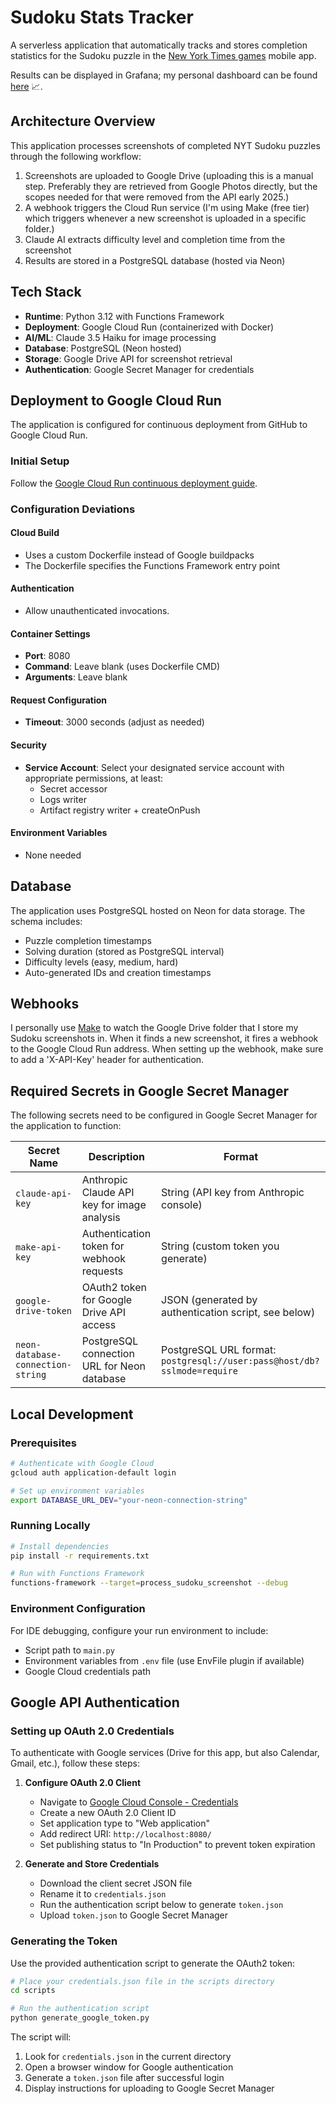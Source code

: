# Sudoku Stats Tracker

A serverless application that automatically tracks and stores completion statistics for the Sudoku puzzle in the [New York Times games](https://www.nytco.com/games/) mobile app. 

Results can be displayed in Grafana; my personal dashboard can be found [here](https://sudokutracker.grafana.net/public-dashboards/021f11e0932e4ed6b98887bf008fc8de) 📈. 

## Architecture Overview

This application processes screenshots of completed NYT Sudoku puzzles through the following workflow:
1. Screenshots are uploaded to Google Drive (uploading this is a manual step. Preferably they are retrieved from Google Photos directly, but the scopes needed for that were removed from the API early 2025.)
2. A webhook triggers the Cloud Run service (I'm using Make (free tier) which triggers whenever a new screenshot is uploaded in a specific folder.)
3. Claude AI extracts difficulty level and completion time from the screenshot
4. Results are stored in a PostgreSQL database (hosted via Neon)

## Tech Stack

- **Runtime**: Python 3.12 with Functions Framework
- **Deployment**: Google Cloud Run (containerized with Docker)
- **AI/ML**: Claude 3.5 Haiku for image processing
- **Database**: PostgreSQL (Neon hosted)
- **Storage**: Google Drive API for screenshot retrieval
- **Authentication**: Google Secret Manager for credentials

## Deployment to Google Cloud Run

The application is configured for continuous deployment from GitHub to Google Cloud Run.

### Initial Setup

Follow the [Google Cloud Run continuous deployment guide](https://cloud.google.com/run/docs/quickstarts/deploy-continuously).

### Configuration Deviations

#### Cloud Build
- Uses a custom Dockerfile instead of Google buildpacks
- The Dockerfile specifies the Functions Framework entry point

#### Authentication
- Allow unauthenticated invocations. 

#### Container Settings
- **Port**: 8080
- **Command**: Leave blank (uses Dockerfile CMD)
- **Arguments**: Leave blank

#### Request Configuration
- **Timeout**: 3000 seconds (adjust as needed)

#### Security
- **Service Account**: Select your designated service account with appropriate permissions, at least:
    - Secret accessor
    - Logs writer
    - Artifact registry writer + createOnPush

#### Environment Variables
- None needed

## Database

The application uses PostgreSQL hosted on Neon for data storage. The schema includes:
- Puzzle completion timestamps
- Solving duration (stored as PostgreSQL interval)
- Difficulty levels (easy, medium, hard)
- Auto-generated IDs and creation timestamps

## Webhooks

I personally use [Make](https://www.make.com/en) to watch the Google Drive folder that I store my
Sudoku screenshots in. When it finds a new screenshot, it fires a webhook to the Google Cloud Run
address. When setting up the webhook, make sure to add a 'X-API-Key' header for authentication.

## Required Secrets in Google Secret Manager

The following secrets need to be configured in Google Secret Manager for the application to function:

| Secret Name | Description | Format                                                                  |
|------------|-------------|-------------------------------------------------------------------------|
| `claude-api-key` | Anthropic Claude API key for image analysis | String (API key from Anthropic console)                                 |
| `make-api-key` | Authentication token for webhook requests | String (custom token you generate)                                      |
| `google-drive-token` | OAuth2 token for Google Drive API access | JSON (generated by authentication script, see below)                    |
| `neon-database-connection-string` | PostgreSQL connection URL for Neon database | PostgreSQL URL format: `postgresql://user:pass@host/db?sslmode=require` |

## Local Development

### Prerequisites
```bash
# Authenticate with Google Cloud
gcloud auth application-default login

# Set up environment variables
export DATABASE_URL_DEV="your-neon-connection-string"
```

### Running Locally
```bash
# Install dependencies
pip install -r requirements.txt

# Run with Functions Framework
functions-framework --target=process_sudoku_screenshot --debug
```

### Environment Configuration
For IDE debugging, configure your run environment to include:
- Script path to `main.py`
- Environment variables from `.env` file (use EnvFile plugin if available)
- Google Cloud credentials path 

## Google API Authentication

### Setting up OAuth 2.0 Credentials

To authenticate with Google services (Drive for this app, but also Calendar, Gmail, etc.), follow 
these steps:

1. **Configure OAuth 2.0 Client**
   - Navigate to [Google Cloud Console - Credentials](https://console.cloud.google.com/apis/credentials)
   - Create a new OAuth 2.0 Client ID
   - Set application type to "Web application"
   - Add redirect URI: `http://localhost:8080/`
   - Set publishing status to "In Production" to prevent token expiration

2. **Generate and Store Credentials**
   - Download the client secret JSON file
   - Rename it to `credentials.json`
   - Run the authentication script below to generate `token.json`
   - Upload `token.json` to Google Secret Manager

### Generating the Token

Use the provided authentication script to generate the OAuth2 token:

```bash
# Place your credentials.json file in the scripts directory
cd scripts

# Run the authentication script
python generate_google_token.py
```

The script will:
1. Look for `credentials.json` in the current directory
2. Open a browser window for Google authentication
3. Generate a `token.json` file after successful login
4. Display instructions for uploading to Google Secret Manager